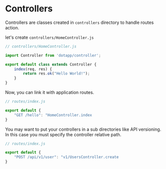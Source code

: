 # Controllers

Controllers are classes created in `controllers` directory to handle routes action.

let's create `controllers/HomeController.js`

``` javascript
// controllers/HomeController.js

import Controller from 'dotapp/controller';

export default class extends Controller {
    index(req, res) {
        return res.ok("Hello World!");
    }
}
```

Now, you can link it with application routes.

``` javascript
// routes/index.js

export default {
    "GET /hello": "HomeController.index
}
```

You may want to put your controllers in a sub directories like API versioning. In this case you must specify the controller relative path.

``` javascript
// routes/index.js

export default {
    "POST /api/v1/user": "v1/UsersController.create
}
```
